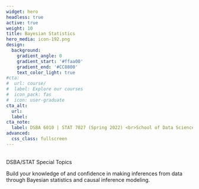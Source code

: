 ```yaml
---
widget: hero
headless: true
active: true
weight: 10
title: Bayesian Statistics
hero_media: icon-192.png
design:
  background:
    gradient_angle: 0
    gradient_start: '#ffaa00'
    gradient_end: '#CC8800'
    text_color_light: true
#cta:
#  url: course/
#  label: Explore our courses
#  icon_pack: fas
#  icon: user-graduate
cta_alt:
  url:
  label:
cta_note:
  label: DSBA 6010 | STAT 7027 (Spring 2022) <br>School of Data Science | Department of Mathematics and Statistics <br>University of North Carolina at Charlotte
advanced:
  css_class: fullscreen
---
```

<br>
DSBA/STAT Special Topics

Build your knowledge of and confidence in making inferences from data through Bayesian statistics and causal inference modeling.
